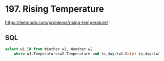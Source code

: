 # 197. Rising Temperature

https://leetcode.com/problems/rising-temperature/

## SQL

```sql
select w1.Id from Weather w1, Weather w2
	where w1.Temperature>w2.Temperature and to_days(w1.Date)-to_days(w2.Date)=1
```
